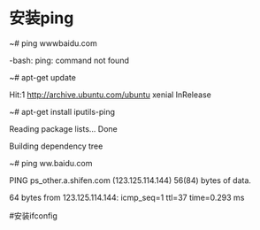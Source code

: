 # 安装ping

~\# ping wwwbaidu.com

-bash: ping: command not found

~\# apt-get update

Hit:1 http://archive.ubuntu.com/ubuntu xenial InRelease

~\# apt-get install iputils-ping

Reading package lists... Done

Building dependency tree

~\# ping ww.baidu.com

PING ps\_other.a.shifen.com \(123.125.114.144\) 56\(84\) bytes of data.

64 bytes from 123.125.114.144: icmp\_seq=1 ttl=37 time=0.293 ms



\#安装ifconfig





